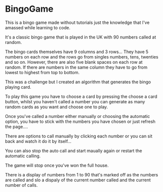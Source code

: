 # BingoGame

This is a bingo game made without tutorials just the knowledge that I've amassed while learning to code.

It's a classic bingo game that is played in the UK with 90 numbers called at random. 

The bingo cards themselves have 9 columns and 3 rows... 
They have 5 numbers on each row and the rows go from singles numbers, tens, twenties and so on. 
However, there are also five blank spaces on each row at random. 
If there are numbers in the same column they have to go from lowest to highest from top to bottom. 

This was a challenge but I created an algorithm that generates the bingo playing card. 

To play this game you have to choose a card by pressing the choose a card button, whilst you haven't called a number you can generate as many random cards 
as you want and choose one to play. 

Once you've called a number either manually or choosing the automatic option, you have to stick with the numbers you have chosen or just refresh the page.... 

There are options to call manually by clicking each number or you can sit back and watch it do it by itself... 

You can also stop the auto call and start maually again or restart the automatic calling. 

The game will stop once you've won the full house.

There is a display of numbers from 1 to 90 that's marked off as the numbers are called and slo a dispaly of the current number called and the current number of calls. 
